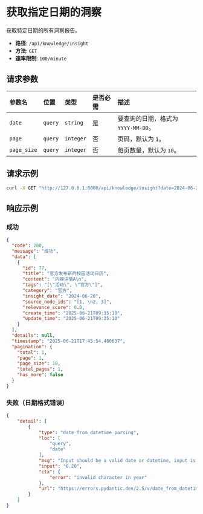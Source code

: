# 获取指定日期的洞察

获取特定日期的所有洞察报告。

- **路径**: `/api/knowledge/insight`
- **方法**: `GET`
- **速率限制**: `100/minute`

## 请求参数

| 参数名     | 位置    | 类型     | 是否必需 | 描述                               |
| :--------- | :------ | :------- | :------- | :--------------------------------- |
| `date`     | `query` | `string` | 是       | 要查询的日期，格式为 `YYYY-MM-DD`。 |
| `page`     | `query` | `integer`| 否       | 页码，默认为 `1`。                 |
| `page_size`| `query` | `integer`| 否       | 每页数量，默认为 `10`。            |

## 请求示例

```bash
curl -X GET "http://127.0.0.1:8000/api/knowledge/insight?date=2024-06-20"
```

## 响应示例

### 成功

```json
{
  "code": 200,
  "message": "成功",
  "data": [
    {
      "id": 77,
      "title": "官方发布新的校园活动日历",
      "content": "内容详情A\n",
      "tags": "[\"活动\", \"官方\"]",
      "category": "官方",
      "insight_date": "2024-06-20",
      "source_node_ids": "[1, \n2, 3]",
      "relevance_score": 0.0,
      "create_time": "2025-06-21T09:35:10",
      "update_time": "2025-06-21T09:35:10"
    }
  ],
  "details": null,
  "timestamp": "2025-06-21T17:45:54.460637",
  "pagination": {
    "total": 1,
    "page": 1,
    "page_size": 10,
    "total_pages": 1,
    "has_more": false
  }
}
```

### 失败（日期格式错误）

```json
{
    "detail": [
        {
            "type": "date_from_datetime_parsing",
            "loc": [
                "query",
                "date"
            ],
            "msg": "Input should be a valid date or datetime, input is invalid",
            "input": "6.20",
            "ctx": {
                "error": "invalid character in year"
            },
            "url": "https://errors.pydantic.dev/2.5/v/date_from_datetime_parsing"
        }
    ]
}
``` 